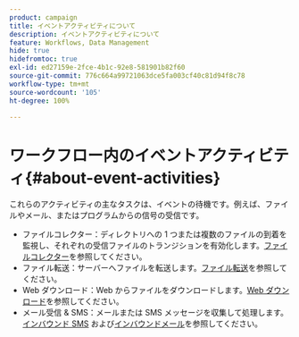 ```yaml
---
product: campaign
title: イベントアクティビティについて
description: イベントアクティビティについて
feature: Workflows, Data Management
hide: true
hidefromtoc: true
exl-id: ed27159e-2fce-4b1c-92e8-581901b82f60
source-git-commit: 776c664a99721063dce5fa003cf40c81d94f8c78
workflow-type: tm+mt
source-wordcount: '105'
ht-degree: 100%

---
```


# ワークフロー内のイベントアクティビティ{#about-event-activities}



これらのアクティビティの主なタスクは、イベントの待機です。例えば、ファイルやメール、またはプログラムからの信号の受信です。

* ファイルコレクター：ディレクトリへの 1 つまたは複数のファイルの到着を監視し、それぞれの受信ファイルのトランジションを有効化します。[ファイルコレクター](file-collector.md)を参照してください。
* ファイル転送：サーバーへファイルを転送します。[ファイル転送](file-transfer.md)を参照してください。
* Web ダウンロード：Web からファイルをダウンロードします。[Web ダウンロード](web-download.md)を参照してください。
* メール受信 &amp; SMS：メールまたは SMS メッセージを収集して処理します。[インバウンド SMS](inbound-sms.md) および[インバウンドメール](inbound-emails.md)を参照してください。
